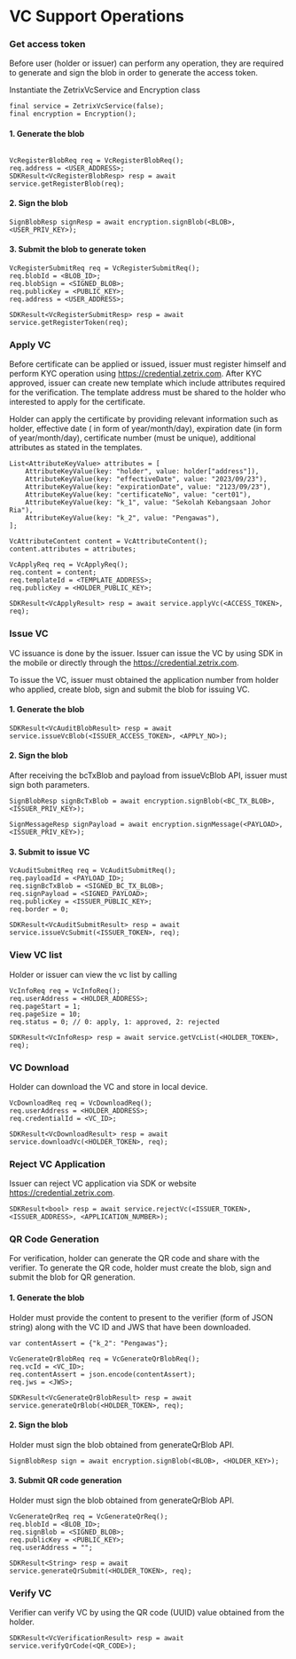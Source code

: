 # VC Support Operations

### Get access token

Before user (holder or issuer) can perform any operation, they are required to generate and sign the
blob in order to generate the access token.

Instantiate the ZetrixVcService and Encryption class

```
final service = ZetrixVcService(false);
final encryption = Encryption();
```

#### 1. Generate the blob

```

VcRegisterBlobReq req = VcRegisterBlobReq();
req.address = <USER_ADDRESS>;
SDKResult<VcRegisterBlobResp> resp = await service.getRegisterBlob(req);
```

#### 2. Sign the blob

```
SignBlobResp signResp = await encryption.signBlob(<BLOB>, <USER_PRIV_KEY>);
```

#### 3. Submit the blob to generate token

```
VcRegisterSubmitReq req = VcRegisterSubmitReq();
req.blobId = <BLOB_ID>;
req.blobSign = <SIGNED_BLOB>;
req.publicKey = <PUBLIC_KEY>;
req.address = <USER_ADDRESS>;

SDKResult<VcRegisterSubmitResp> resp = await service.getRegisterToken(req);
```

### Apply VC

Before certificate can be applied or issued, issuer must register himself and perform KYC operation
using https://credential.zetrix.com. After KYC approved, issuer can create new template which
include attributes required for the verification. The template address must be shared to the holder
who interested to apply for the certificate.

Holder can apply the certificate by providing relevant information such as holder, effective date (
in form of year/month/day), expiration date (in form of year/month/day), certificate number (must be
unique), additional attributes as stated in the templates.

```
List<AttributeKeyValue> attributes = [
    AttributeKeyValue(key: "holder", value: holder["address"]),
    AttributeKeyValue(key: "effectiveDate", value: "2023/09/23"),
    AttributeKeyValue(key: "expirationDate", value: "2123/09/23"),
    AttributeKeyValue(key: "certificateNo", value: "cert01"),
    AttributeKeyValue(key: "k_1", value: "Sekolah Kebangsaan Johor Ria"),
    AttributeKeyValue(key: "k_2", value: "Pengawas"),
];

VcAttributeContent content = VcAttributeContent();
content.attributes = attributes;

VcApplyReq req = VcApplyReq();
req.content = content;
req.templateId = <TEMPLATE_ADDRESS>;
req.publicKey = <HOLDER_PUBLIC_KEY>;

SDKResult<VcApplyResult> resp = await service.applyVc(<ACCESS_TOKEN>, req);
```

### Issue VC

VC issuance is done by the issuer. Issuer can issue the VC by using SDK in the mobile or directly
through the https://credential.zetrix.com.

To issue the VC, issuer must obtained the application number from holder who applied, create blob,
sign and submit the blob for issuing VC.

#### 1. Generate the blob

```
SDKResult<VcAuditBlobResult> resp = await service.issueVcBlob(<ISSUER_ACCESS_TOKEN>, <APPLY_NO>);
```

#### 2. Sign the blob

After receiving the bcTxBlob and payload from issueVcBlob API, issuer must sign both parameters.

```
SignBlobResp signBcTxBlob = await encryption.signBlob(<BC_TX_BLOB>, <ISSUER_PRIV_KEY>);

SignMessageResp signPayload = await encryption.signMessage(<PAYLOAD>, <ISSUER_PRIV_KEY>);
```

#### 3. Submit to issue VC

```
VcAuditSubmitReq req = VcAuditSubmitReq();
req.payloadId = <PAYLOAD_ID>;
req.signBcTxBlob = <SIGNED_BC_TX_BLOB>;
req.signPayload = <SIGNED_PAYLOAD>;
req.publicKey = <ISSUER_PUBLIC_KEY>;
req.border = 0;

SDKResult<VcAuditSubmitResult> resp = await service.issueVcSubmit(<ISSUER_TOKEN>, req);
```

### View VC list

Holder or issuer can view the vc list by calling

```
VcInfoReq req = VcInfoReq();
req.userAddress = <HOLDER_ADDRESS>;
req.pageStart = 1;
req.pageSize = 10;
req.status = 0; // 0: apply, 1: approved, 2: rejected

SDKResult<VcInfoResp> resp = await service.getVcList(<HOLDER_TOKEN>, req);
```

### VC Download

Holder can download the VC and store in local device.

```
VcDownloadReq req = VcDownloadReq();
req.userAddress = <HOLDER_ADDRESS>;
req.credentialId = <VC_ID>;

SDKResult<VcDownloadResult> resp = await service.downloadVc(<HOLDER_TOKEN>, req);
```

### Reject VC Application

Issuer can reject VC application via SDK or website https://credential.zetrix.com.

```
SDKResult<bool> resp = await service.rejectVc(<ISSUER_TOKEN>, <ISSUER_ADDRESS>, <APPLICATION_NUMBER>);
```

### QR Code Generation

For verification, holder can generate the QR code and share with the verifier. To generate the QR
code, holder must create the blob, sign and submit the blob for QR generation.

#### 1. Generate the blob

Holder must provide the content to present to the verifier (form of JSON string) along with the VC
ID and JWS that have been downloaded.

```
var contentAssert = {"k_2": "Pengawas"};

VcGenerateQrBlobReq req = VcGenerateQrBlobReq();
req.vcId = <VC_ID>;
req.contentAssert = json.encode(contentAssert);
req.jws = <JWS>;

SDKResult<VcGenerateQrBlobResult> resp = await service.generateQrBlob(<HOLDER_TOKEN>, req);
```

#### 2. Sign the blob

Holder must sign the blob obtained from generateQrBlob API.

```
SignBlobResp sign = await encryption.signBlob(<BLOB>, <HOLDER_KEY>);
```

#### 3. Submit QR code generation

Holder must sign the blob obtained from generateQrBlob API.

```
VcGenerateQrReq req = VcGenerateQrReq();
req.blobId = <BLOB_ID>;
req.signBlob = <SIGNED_BLOB>;
req.publicKey = <PUBLIC_KEY>;
req.userAddress = "";

SDKResult<String> resp = await service.generateQrSubmit(<HOLDER_TOKEN>, req);
```

### Verify VC

Verifier can verify VC by using the QR code (UUID) value obtained from the holder.

```
SDKResult<VcVerificationResult> resp = await service.verifyQrCode(<QR_CODE>);
```
